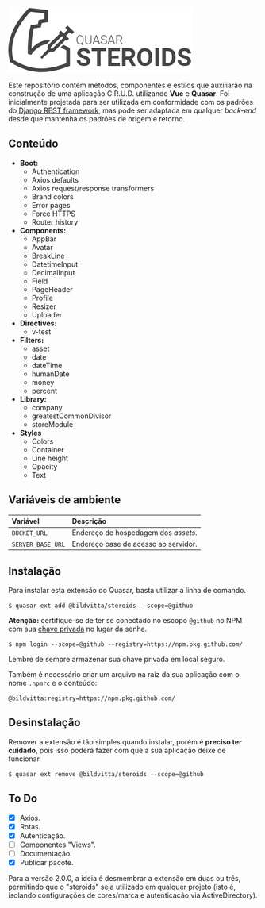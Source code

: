 ![Quasar Steroids](docs/steroids.png)

Este repositório contém métodos, componentes e estilos que auxiliarão na construção de uma aplicação C.R.U.D. utilizando **Vue** e **Quasar**. Foi inicialmente projetada para ser utilizada em conformidade com os padrões do [Django REST framework](https://www.django-rest-framework.org/), mas pode ser adaptada em qualquer _back-end_ desde que mantenha os padrões de origem e retorno.

## Conteúdo

- **Boot:**
  - Authentication
  - Axios defaults
  - Axios request/response transformers
  - Brand colors
  - Error pages
  - Force HTTPS
  - Router history
- **Components:**
  - AppBar
  - Avatar
  - BreakLine
  - DatetimeInput
  - DecimalInput
  - Field
  - PageHeader
  - Profile
  - Resizer
  - Uploader
- **Directives:**
  - v-test
- **Filters:**
  - asset
  - date
  - dateTime
  - humanDate
  - money
  - percent
- **Library:**
  - company
  - greatestCommonDivisor
  - storeModule
- **Styles**
  - Colors
  - Container
  - Line height
  - Opacity
  - Text

## Variáveis de ambiente

| Variável | Descrição |
|:-|:-|
| `BUCKET_URL` | Endereço de hospedagem dos _assets_. |
| `SERVER_BASE_URL` | Endereço base de acesso ao servidor. |

## Instalação

Para instalar esta extensão do Quasar, basta utilizar a linha de comando.

```
$ quasar ext add @bildvitta/steroids --scope=@github
```

**Atenção:** certifique-se de ter se conectado no escopo `@github` no NPM com sua [chave privada](https://help.github.com/pt/github/managing-packages-with-github-packages/configuring-npm-for-use-with-github-packages) no lugar da senha.

```
$ npm login --scope=@github --registry=https://npm.pkg.github.com/
```

Lembre de sempre armazenar sua chave privada em local seguro.

Também é necessário criar um arquivo na raiz da sua aplicação com o nome `.npmrc` e o conteúdo:

```
@bildvitta:registry=https://npm.pkg.github.com/
```

## Desinstalação

Remover a extensão é tão simples quando instalar, porém é **preciso ter cuidado**, pois isso poderá fazer com que a sua aplicação deixe de funcionar.

```
$ quasar ext remove @bildvitta/steroids --scope=@github
```

## To Do

- [x] Axios.
- [x] Rotas.
- [x] Autenticação.
- [ ] Componentes "Views".
- [ ] Documentação.
- [x] Publicar pacote.

Para a versão 2.0.0, a ideia é desmembrar a extensão em duas ou três, permitindo que o "steroids" seja utilizado em qualquer projeto (isto é, isolando configurações de cores/marca e autenticação via ActiveDirectory).